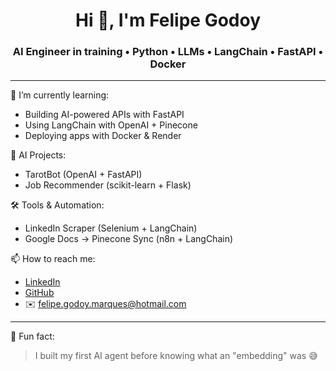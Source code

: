 <h1 align="center">Hi 👋, I'm Felipe Godoy</h1>
<h3 align="center">AI Engineer in training • Python • LLMs • LangChain • FastAPI • Docker</h3>

---

🌱 I’m currently learning:
- Building AI-powered APIs with FastAPI
- Using LangChain with OpenAI + Pinecone
- Deploying apps with Docker & Render

🚀 AI Projects:
- TarotBot (OpenAI + FastAPI)
- Job Recommender (scikit-learn + Flask)

🛠️ Tools & Automation:
- LinkedIn Scraper (Selenium + LangChain)
- Google Docs → Pinecone Sync (n8n + LangChain)

📫 How to reach me:
- [LinkedIn](https://www.linkedin.com/in/felipegodoymarques/)
- [GitHub](https://github.com/philgodoy96)
- ✉️ felipe.godoy.marques@hotmail.com

---

📌 Fun fact:
> I built my first AI agent before knowing what an "embedding" was 😅
